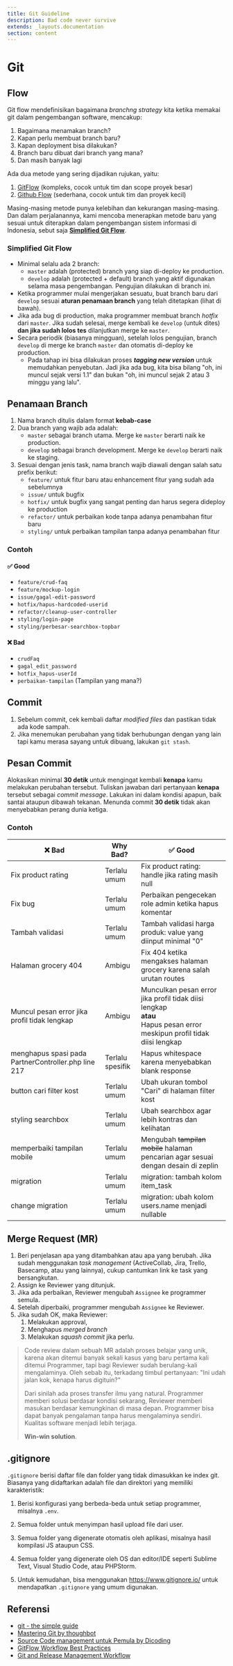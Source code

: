 ```yaml
---
title: Git Guideline
description: Bad code never survive
extends: _layouts.documentation
section: content
---
```

# Git
## Flow

Git flow mendefinisikan bagaimana *branchng strategy* kita ketika memakai git dalam pengembangan software, mencakup:

1. Bagaimana menamakan branch?
2. Kapan perlu membuat branch baru?
3. Kapan deployment bisa dilakukan?
4. Branch baru dibuat dari branch yang mana?
5. Dan masih banyak lagi

Ada dua metode yang sering dijadikan rujukan, yaitu:

1. [GitFlow](https://nvie.com/posts/a-successful-git-branching-model/) (kompleks, cocok untuk tim dan scope proyek besar)
2. [Github Flow](https://guides.github.com/introduction/flow/) (sederhana, cocok untuk tim dan proyek kecil)

Masing-masing metode punya kelebihan dan kekurangan masing-masing. Dan dalam perjalanannya, kami mencoba menerapkan metode baru yang sesuai untuk diterapkan dalam pengembangan sistem informasi di Indonesia, sebut saja **[Simplified Git Flow](https://medium.com/goodtogoat/simplified-git-flow-5dc37ba76ea8)**.

### Simplified Git Flow

- Minimal selalu ada 2 branch:
    - `master` adalah (protected) branch yang siap di-deploy ke production.
    - `develop` adalah (protected + default) branch yang aktif digunakan selama masa pengembangan. Pengujian dilakukan di branch ini. 
- Ketika programmer mulai mengerjakan sesuatu, buat branch baru dari `develop` sesuai **aturan penamaan branch** yang telah ditetapkan (lihat di bawah).
- Jika ada bug di production, maka programmer membuat branch *hotfix* dari `master`. Jika sudah selesai, merge kembali ke `develop` (untuk dites) **dan jika sudah lolos tes** dilanjutkan merge ke `master`. 
- Secara periodik (biasanya mingguan), setelah lolos pengujian, branch `develop` di merge ke branch `master` dan otomatis di-deploy ke production.
    - Pada tahap ini bisa dilakukan proses ***tagging new version*** untuk memudahkan penyebutan. Jadi jika ada bug, kita bisa bilang "oh, ini muncul sejak versi 1.1" dan bukan "oh, ini muncul sejak 2 atau 3 minggu yang lalu".

## Penamaan Branch

1. Nama branch ditulis dalam format **kebab-case**
2. Dua branch yang wajib ada adalah:
   - `master` sebagai branch utama. Merge ke `master` berarti naik ke production.
   - `develop` sebagai branch development. Merge ke `develop` berarti naik ke staging. 
3. Sesuai dengan jenis task, nama branch wajib diawali dengan salah satu prefix berikut:
   - `feature/` untuk fitur baru atau enhancement fitur yang sudah ada sebelumnya
   - `issue/` untuk bugfix
   - `hotfix/` untuk bugfix yang sangat penting dan harus segera dideploy ke production
   - `refactor/` untuk perbaikan kode tanpa adanya penambahan fitur baru
   - `styling/` untuk perbaikan tampilan tanpa adanya penambahan fitur

### Contoh

#### ✅ Good

- `feature/crud-faq`
- `feature/mockup-login`
- `issue/gagal-edit-password`
- `hotfix/hapus-hardcoded-userid`
- `refactor/cleanup-user-controller`
- `styling/login-page`
- `styling/perbesar-searchbox-topbar`

#### ❌ Bad

- `crudFaq`
- `gagal_edit_password`
- `hotfix_hapus-userId`
- `perbaikan-tampilan` (Tampilan yang mana?)

## Commit

1. Sebelum commit, cek kembali daftar _modified files_ dan pastikan tidak ada kode sampah.
1. Jika menemukan perubahan yang tidak berhubungan dengan yang lain tapi kamu merasa sayang untuk dibuang, lakukan `git stash`.

## Pesan Commit

Alokasikan minimal **30 detik** untuk mengingat kembali **kenapa** kamu melakukan perubahan tersebut. 
Tuliskan jawaban dari pertanyaan **kenapa** tersebut sebagai _commit message_. Lakukan ini dalam kondisi apapun, baik santai ataupun dibawah tekanan. Menunda commit **30 detik** tidak akan menyebabkan perang dunia ketiga.

### Contoh

| ❌ Bad                                               | Why Bad?         | ✅ Good                                                       |
| --------------------------------------------------- | ---------------- | ------------------------------------------------------------ |
| Fix product rating                                  | Terlalu umum     | Fix product rating: handle jika rating masih null            |
| Fix bug                                             | Terlalu umum     | Perbaikan pengecekan role admin ketika hapus komentar        |
| Tambah validasi                                     | Terlalu umum     | Tambah validasi harga produk: value yang diinput minimal "0" |
| Halaman grocery 404                                 | Ambigu           | Fix 404 ketika mengakses halaman grocery karena salah urutan routes |
| Muncul pesan error jika profil tidak lengkap        | Ambigu           | Munculkan pesan error jika profil tidak diisi lengkap<br />**atau**<br />Hapus pesan error meskipun profil tidak diisi lengkap |
| menghapus spasi pada PartnerController.php line 217 | Terlalu spesifik | Hapus whitespace karena menyebabkan blank response           |
| button cari filter kost                             | Terlalu umum     | Ubah ukuran tombol "Cari" di halaman filter kost             |
| styling searchbox                                   | Terlalu umum     | Ubah searchbox agar lebih kontras dan kelihatan              |
| memperbaiki tampilan mobile                         | Terlalu umum     | Mengubah ~~tampilan mobile~~ halaman pencarian agar sesuai dengan desain di zeplin |
| migration                                           | Terlalu umum     | migration: tambah kolom item_task                            |
| change migration                                    | Terlalu umum     | migration: ubah kolom users.name menjadi nullable            |



## Merge Request (MR)

1. Beri penjelasan apa yang ditambahkan atau apa yang berubah. Jika sudah menggunakan *task management* (ActiveCollab, Jira, Trello, Basecamp, atau yang lainnya), cukup cantumkan link ke task yang bersangkutan.
2. Assign ke Reviewer yang ditunjuk.
3. Jika ada perbaikan, Reviewer mengubah `Assignee` ke programmer semula.
4. Setelah diperbaiki, programmer mengubah `Assignee` ke Reviewer.
5. Jika sudah OK, maka Reviewer:
    1. Melakukan approval,
    2. Menghapus *merged branch*
    3. Melakukan *squash commit* jika perlu.

> Code review dalam sebuah MR adalah proses belajar yang unik, karena akan ditemui banyak sekali kasus yang baru pertama kali ditemui Programmer, tapi bagi Reviewer sudah berulang-kali mengalaminya. Oleh sebab itu, terkadang timbul pertanyaan: "Ini udah jalan kok, kenapa harus digituin?" 
>
> Dari sinilah ada proses transfer ilmu yang natural. Programmer memberi solusi berdasar kondisi sekarang, Reviewer memberi masukan berdasar kemungkinan di masa depan. Programmer bisa dapat banyak pengalaman tanpa harus mengalaminya sendiri. Kualitas software menjadi lebih terjaga. 
>
> **Win-win solution**.

## .gitignore

`.gitignore` berisi daftar file dan folder yang tidak dimasukkan ke index git. Biasanya yang didaftarkan adalah file dan direktori yang memiliki karakteristik:

1. Berisi konfigurasi yang berbeda-beda untuk setiap programmer, misalnya `.env`.

1. Semua folder untuk menyimpan hasil upload file dari user.

1. Semua folder yang digenerate otomatis oleh aplikasi, misalnya hasil kompilasi JS ataupun CSS.

1. Semua folder yang digenerate oleh OS dan editor/IDE seperti Sublime Text, Visual Studio Code, atau PHPStorm.

1. Untuk kemudahan, bisa menggunakan https://www.gitignore.io/ untuk mendapatkan `.gitignore` yang umum digunakan.

    

## Referensi

- [git - the simple guide](https://rogerdudler.github.io/git-guide/)
- [Mastering Git by thoughbot](https://thoughtbot.com/upcase/mastering-git?utm_campaign=ad&utm_medium=referral&utm_source=robots.thoughtbot.com&utm_term=https://thoughtbot.com/blog/5-useful-tips-for-a-better-commit-message)
- [Source Code management untuk Pemula by Dicoding](https://www.dicoding.com/academies/116)
- [GitFlow Workflow Best Practices](https://vitalflux.com/gitflow-workflow-best-practices-quiz-questions/)
- [Git and Release Management Workflow](https://rubygarage.org/blog/git-and-release-management-workflow)

